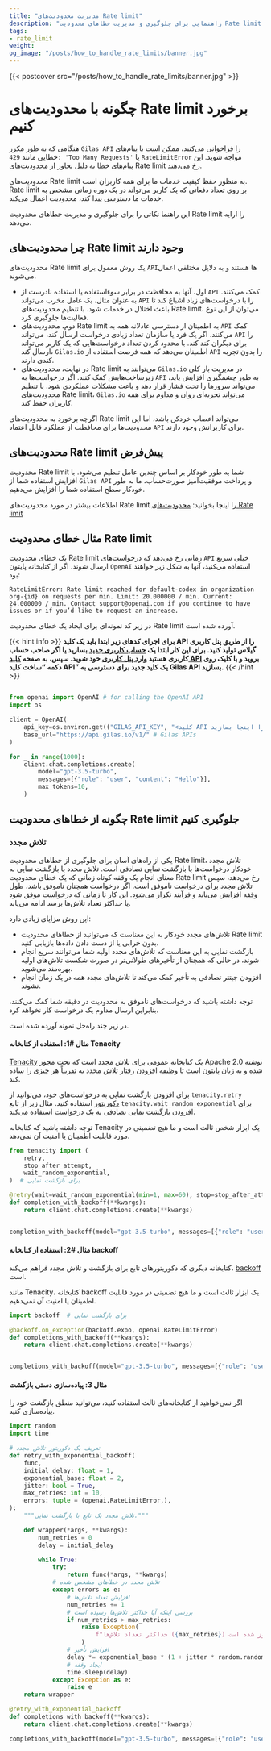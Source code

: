 ```yaml
---
title: "مدیریت محدودیت‌های Rate limit"
description: "راهنمایی برای جلوگیری و مدیریت خطاهای محدودیت Rate limit در استفاده از API"
tags:
- rate_limit
weight: 
og_image: "/posts/how_to_handle_rate_limits/banner.jpg"
---
```


{{< postcover src="/posts/how_to_handle_rate_limits/banner.jpg" >}}

# چگونه با محدودیت‌های Rate limit برخورد کنیم

هنگامی که به طور مکرر `Gilas API` را فراخوانی می‌کنید، ممکن است با پیام‌های خطایی مانند `429: 'Too Many Requests'` یا `RateLimitError` مواجه شوید. این پیام‌های خطا به دلیل تجاوز از محدودیت‌های Rate limit رخ می‌دهند.

محدودیت‌های Rate limit به منظور حفظ کیفیت خدمات ما برای همه کاربران است. Rate limit بر روی تعداد دفعاتی که یک کاربر می‌تواند در یک دوره زمانی مشخص به خدمات ما دسترسی پیدا کند، محدودیت اعمال می‌کند.

این راهنما نکاتی را برای جلوگیری و مدیریت خطاهای محدودیت Rate limit را ارایه می‌دهد.

## چرا محدودیت‌های Rate limit وجود دارند

محدودیت‌های Rate limit یک روش معمول برای `API`ها هستند و به دلایل مختلفی اعمال می‌شوند.

- اول، آنها به محافظت در برابر سوءاستفاده یا استفاده نادرست از `API` کمک می‌کنند. به عنوان مثال، یک عامل مخرب می‌تواند `API` را با درخواست‌های زیاد اشباع کند تا  باعث اختلال در خدمات شود. با تنظیم محدودیت‌های Rate limit، می‌توان از این نوع فعالیت‌ها جلوگیری کرد.
- دوم، محدودیت‌های Rate limit به اطمینان از دسترسی عادلانه همه به `API` کمک می‌کنند. اگر یک فرد یا سازمان تعداد زیادی درخواست ارسال کند، می‌تواند `API` را برای دیگران کند کند. با محدود کردن تعداد درخواست‌هایی که یک کاربر می‌تواند ارسال کند، `Gilas.io` اطمینان می‌دهد که همه فرصت استفاده از `API` را بدون تجربه کندی دارند.
- در نهایت، محدودیت‌های Rate limit می‌توانند به `Gilas.io` در مدیریت بار کلی زیرساخت‌هایش کمک کنند. اگر درخواست‌ها به `API` به طور چشمگیری افزایش یابد، می‌تواند سرورها را تحت فشار قرار دهد و باعث مشکلات عملکردی شود. با تنظیم محدودیت‌های Rate limit، `Gilas.io` می‌تواند تجربه‌ای روان و مداوم برای همه کاربران حفظ کند.

اگرچه برخورد به محدودیت‌های Rate limit می‌تواند اعصاب خردکن باشد، اما این محدودیت‌ها برای محافظت از عملکرد قابل اعتماد `API` برای کاربرانش وجود دارند.

## محدودیت‌های Rate limit پیش‌فرض

محدودیت Rate limit  شما به طور خودکار بر اساس چندین عامل تنظیم می‌شود. با افزایش استفاده شما از `Gilas API` و پرداخت موفقیت‌آمیز صورت‌حساب، ما به طور خودکار سطح استفاده شما را افزایش می‌دهیم.



اطلاعات بیشتر در مورد محدودیت‌های Rate limit را اینجا بخوانید: [محدودیت‌های Rate limit](/ratelimit)


## مثال خطای محدودیت Rate limit

یک خطای محدودیت Rate limit زمانی رخ می‌دهد که درخواست‌های `API` خیلی سریع ارسال شوند. اگر از کتابخانه پایتون `OpenAI` استفاده می‌کنید، آنها به شکل زیر خواهند بود:

```
RateLimitError: Rate limit reached for default-codex in organization org-{id} on requests per min. Limit: 20.000000 / min. Current: 24.000000 / min. Contact support@openai.com if you continue to have issues or if you’d like to request an increase.
```

در زیر کد نمونه‌ای برای ایجاد یک خطای محدودیت Rate limit آورده شده است.

{{< hint info >}}
**برای اجرای کدهای زیر ابتدا باید یک کلید API را از طریق پنل کاربری گیلاس تولید کنید.  برای این کار
ابتدا یک  [حساب کاربری جدید](https://dashboard.gilas.io) بسازید یا اگر صاحب حساب کاربری هستید [وارد پنل کاربری](https://dashboard.gilas.io) خود شوید. سپس، به صفحه [کلید API](https://dashboard.gilas.io/apiKey)  بروید و با کلیک روی دکمه “ساخت کلید API” یک کلید جدید برای دسترسی به Gilas API بسازید.**
{{< /hint >}} 

```python

from openai import OpenAI # for calling the OpenAI API
import os

client = OpenAI(
    api_key=os.environ.get(("GILAS_API_KEY", "<کلید API خود را اینجا بسازید https://dashboard.gilas.io/apiKey>")), 
    base_url="https://api.gilas.io/v1/" # Gilas APIs
)

for _ in range(1000):
    client.chat.completions.create(
        model="gpt-3.5-turbo",
        messages=[{"role": "user", "content": "Hello"}],
        max_tokens=10,
    )
```

## چگونه از خطاهای محدودیت Rate limit جلوگیری کنیم

### تلاش مجدد

یکی از راه‌های آسان برای جلوگیری از خطاهای محدودیت Rate limit، تلاش مجدد خودکار درخواست‌ها با بازگشت نمایی تصادفی است. تلاش مجدد با بازگشت نمایی به معنای انجام یک وقفه کوتاه زمانی که یک خطای محدودیت Rate limit رخ می‌دهد، سپس تلاش مجدد برای درخواست ناموفق است. اگر درخواست همچنان ناموفق باشد، طول وقفه افزایش می‌یابد و فرآیند تکرار می‌شود. این کار تا زمانی که درخواست موفق شود یا حداکثر تعداد تلاش‌ها برسد ادامه می‌یابد.

این روش مزایای زیادی دارد:

- تلاش‌های مجدد خودکار به این معناست که می‌توانید از خطاهای محدودیت Rate limit بدون خرابی یا از دست دادن داده‌ها بازیابی کنید.
- بازگشت نمایی به این معناست که تلاش‌های مجدد اولیه شما می‌توانند سریع انجام شوند، در حالی که همچنان از تأخیرهای طولانی‌تر در صورت شکست تلاش‌های اولیه بهره‌مند می‌شوید.
- افزودن جیتتر تصادفی به تأخیر کمک می‌کند تا تلاش‌های مجدد همه در یک زمان انجام نشوند.

توجه داشته باشید که درخواست‌های ناموفق به محدودیت در دقیقه شما کمک می‌کنند، بنابراین ارسال مداوم یک درخواست کار نخواهد کرد.

در زیر چند راه‌حل نمونه آورده شده است.

#### مثال #1: استفاده از کتابخانه Tenacity

[Tenacity](https://tenacity.readthedocs.io/en/latest/) یک کتابخانه عمومی برای تلاش مجدد است که تحت مجوز Apache 2.0 نوشته شده و به زبان پایتون است تا وظیفه افزودن رفتار تلاش مجدد به تقریباً هر چیزی را ساده کند.

برای افزودن بازگشت نمایی به درخواست‌های خود، می‌توانید از `tenacity.retry` [دکوریتور](https://peps.python.org/pep-0318/) استفاده کنید. مثال زیر از تابع `tenacity.wait_random_exponential` برای افزودن بازگشت نمایی تصادفی به یک درخواست استفاده می‌کند.

توجه داشته باشید که کتابخانه Tenacity یک ابزار شخص ثالث است و ما هیچ تضمینی در مورد قابلیت اطمینان یا امنیت آن نمی‌دهد.
```python
from tenacity import (
    retry,
    stop_after_attempt,
    wait_random_exponential,
)  # برای بازگشت نمایی

@retry(wait=wait_random_exponential(min=1, max=60), stop=stop_after_attempt(6))
def completion_with_backoff(**kwargs):
    return client.chat.completions.create(**kwargs)


completion_with_backoff(model="gpt-3.5-turbo", messages=[{"role": "user", "content": "Once upon a time,"}])
```

#### مثال #2: استفاده از کتابخانه backoff

کتابخانه دیگری که دکوریتورهای تابع برای بازگشت و تلاش مجدد فراهم می‌کند، [backoff](https://pypi.org/project/backoff/) است.

مانند Tenacity، کتابخانه backoff یک ابزار ثالث است و ما هیچ تضمینی در مورد قابلیت اطمینان یا امنیت آن نمی‌دهیم.
```python
import backoff  # برای بازگشت نمایی

@backoff.on_exception(backoff.expo, openai.RateLimitError)
def completions_with_backoff(**kwargs):
    return client.chat.completions.create(**kwargs)


completions_with_backoff(model="gpt-3.5-turbo", messages=[{"role": "user", "content": "Once upon a time,"}])
```

#### مثال 3: پیاده‌سازی دستی بازگشت

اگر نمی‌خواهید از کتابخانه‌های ثالث استفاده کنید، می‌توانید منطق بازگشت خود را پیاده‌سازی کنید.

```python
import random
import time

# تعریف یک دکوریتور تلاش مجدد
def retry_with_exponential_backoff(
    func,
    initial_delay: float = 1,
    exponential_base: float = 2,
    jitter: bool = True,
    max_retries: int = 10,
    errors: tuple = (openai.RateLimitError,),
):
    """تلاش مجدد یک تابع با بازگشت نمایی."""

    def wrapper(*args, **kwargs):
        num_retries = 0
        delay = initial_delay

        while True:
            try:
                return func(*args, **kwargs)
            # تلاش مجدد در خطاهای مشخص شده
            except errors as e:
                # افزایش تعداد تلاش‌ها
                num_retries += 1
                # بررسی اینکه آیا حداکثر تلاش‌ها رسیده است
                if num_retries > max_retries:
                    raise Exception(
                        f"حداکثر تعداد تلاش‌ها ({max_retries}) تجاوز شده است."
                    )
                # افزایش تأخیر
                delay *= exponential_base * (1 + jitter * random.random())
                # ایجاد وقفه
                time.sleep(delay)
            except Exception as e:
                raise e
    return wrapper

@retry_with_exponential_backoff
def completions_with_backoff(**kwargs):
    return client.chat.completions.create(**kwargs)

completions_with_backoff(model="gpt-3.5-turbo", messages=[{"role": "user", "content": "Once upon a time,"}])
```